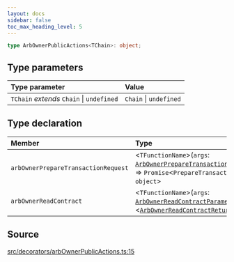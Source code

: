 ```yaml
---
layout: docs
sidebar: false
toc_max_heading_level: 5
---
```


```ts
type ArbOwnerPublicActions<TChain>: object;
```

## Type parameters

| Type parameter                            | Value                  |
| :---------------------------------------- | :--------------------- |
| `TChain` _extends_ `Chain` \| `undefined` | `Chain` \| `undefined` |

## Type declaration

| Member                              | Type                                                                                                                                                                                                                                                                                                                  |
| :---------------------------------- | :-------------------------------------------------------------------------------------------------------------------------------------------------------------------------------------------------------------------------------------------------------------------------------------------------------------------- |
| `arbOwnerPrepareTransactionRequest` | \<`TFunctionName`\>(`args`: [`ArbOwnerPrepareTransactionRequestParameters`](../../../arbOwnerPrepareTransactionRequest/type-aliases/ArbOwnerPrepareTransactionRequestParameters.md)\<`TFunctionName`\>) => `Promise`\<`PrepareTransactionRequestReturnType`\<`TChain`\> & `object`\>                                  |
| `arbOwnerReadContract`              | \<`TFunctionName`\>(`args`: [`ArbOwnerReadContractParameters`](../../../arbOwnerReadContract/type-aliases/ArbOwnerReadContractParameters.md)\<`TFunctionName`\>) => `Promise` \<[`ArbOwnerReadContractReturnType`](../../../arbOwnerReadContract/type-aliases/ArbOwnerReadContractReturnType.md)\<`TFunctionName`\>\> |

## Source

[src/decorators/arbOwnerPublicActions.ts:15](https://github.com/OffchainLabs/arbitrum-orbit-sdk/blob/9d5595a042e42f7d6b9af10a84816c98ea30f330/src/decorators/arbOwnerPublicActions.ts#L15)
